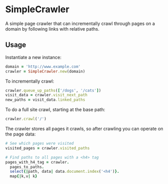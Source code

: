 # SimpleCrawler

A simple page crawler that can incrementally crawl through pages on a domain by
following links with relative paths.

## Usage

Instantiate a new instance:
```ruby
domain = 'http://www.example.com'
crawler = SimpleCrawler.new(domain)
```

To incrementally crawl:
```ruby
crawler.queue_up_paths(['/dogs', '/cats'])
visit_data = crawler.visit_next_path
new_paths = visit_data.linked_paths
```

To do a full site crawl, starting at the base path:
```ruby
crawler.crawl('/')
```

The crawler stores all pages it crawls, so after crawling you can operate on
the page data:
```ruby
# See which pages were visited
visited_pages = crawler.visited_paths

# Find paths to all pages with a <h4> tag
pages_with_h4_tag = crawler.
  pages_to_paths.
  select{|path, data| data.document.index('<h4')}.
  map{|k,v| k}
```
